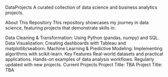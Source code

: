 DataProjects
A curated collection of data science and business analytics projects.

About This Repository
This repository showcases my journey in data science, featuring projects that demonstrate skills in:

Data Cleaning & Transformation: Using Python (pandas, numpy) and SQL.
Data Visualization: Creating dashboards with Tableau and matplotlib/seaborn.
Machine Learning & Predictive Modeling: Implementing algorithms with scikit-learn.
Key Features
Real-world datasets and practical applications.
Hands-on examples of data analysis workflows.
Regularly updated with new projects.
Current Projects
Project Title: TBA
Project Title: TBA
